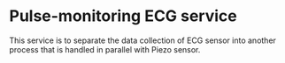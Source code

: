 # Pulse-monitoring ECG service
This service is to separate the data collection of ECG sensor into another process that is handled in parallel with Piezo sensor.

